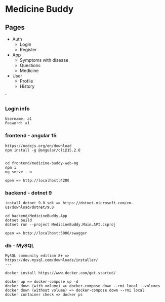 # Medicine Buddy

## Pages
- Auth
  - Login
  - Register
- App
  - Symptoms with disease
  - Questions
  - Medicine
- User
  - Profile
  - History

`

### Login info
```
Username: a1
Pasword: a1
```

### frontend - angular 15
```
https://nodejs.org/en/download
npm install -g @angular/cli@15.2.0


cd frontend/medicine-buddy-web-ng
npm i
ng serve --o

open => http://localhost:4200
```

### backend - dotnet 9
```
install dotnet 9.0 sdk => https://dotnet.microsoft.com/en-us/download/dotnet/9.0

cd backend/MedicineBuddy.App
dotnet build
dotnet run --project MedicineBuddy.Main.API.csproj

open => http://localhost:5000/swagger
```

### db - MySQL
```
MySQL community edition 8+ => https://dev.mysql.com/downloads/installer/
---

docker install https://www.docker.com/get-started/

docker up => docker-compose up -d
docker down (with volume) => docker-compose down --rmi local --volumes
docker down (without volume) => docker-compose down --rmi local
docker container check => docker ps
```